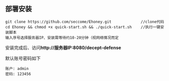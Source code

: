 ## 部署安装

```
git clone https://github.com/seccome/Ehoney.git             //clone代码
cd Ehoney && chmod +x quick-start.sh && ./quick-start.sh    //执行一键安装脚本
输入序号选择服务器IP、安装需等待约10-20分钟（视网络情况而定
```



安装完成后、访问**http://服务器IP:8080/decept-defense**

默认账号密码如下

```
账户: admin
密码: 123456
```

